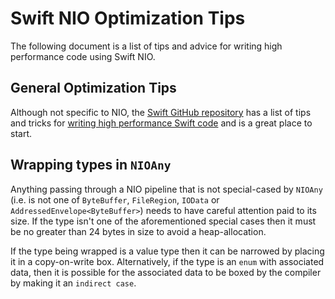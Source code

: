 Swift NIO Optimization Tips
===========================

The following document is a list of tips and advice for writing high performance
code using Swift NIO.

General Optimization Tips
-------------------------

Although not specific to NIO, the [Swift GitHub repository][swift-repo] has a
list of tips and tricks for [writing high performance Swift code][swift-optimization-tips]
and is a great place to start.

Wrapping types in `NIOAny`
--------------------------

Anything passing through a NIO pipeline that is not special-cased by `NIOAny`
(i.e. is not one of `ByteBuffer`, `FileRegion`, `IOData` or
`AddressedEnvelope<ByteBuffer>`) needs to have careful attention paid to its
size. If the type isn't one of the aforementioned special cases then it must be
no greater than 24 bytes in size to avoid a heap-allocation.

If the type being wrapped is a value type then it can be narrowed by placing it
in a copy-on-write box. Alternatively, if the type is an `enum` with associated
data, then it is possible for the associated data to be boxed by the compiler by
making it an `indirect case`.


[swift-repo]: https://github.com/apple/swift
[swift-optimization-tips]: https://github.com/apple/swift/blob/master/docs/OptimizationTips.rst
